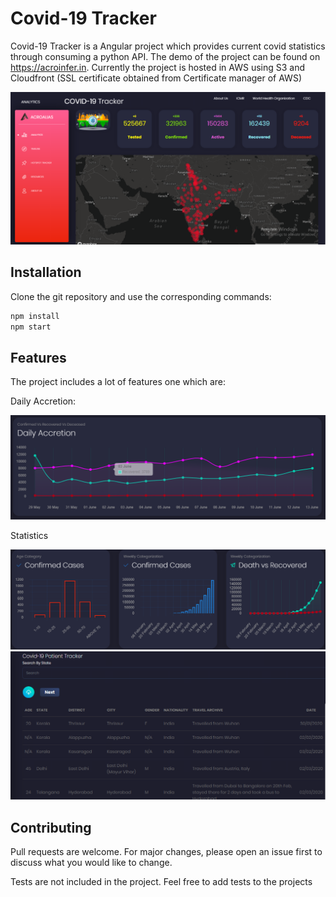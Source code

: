 # Covid-19 Tracker

Covid-19 Tracker is a Angular project which provides current covid statistics through consuming a python API.
The demo of the project can be found on https://acroinfer.in. Currently the project is hosted in AWS using S3 and Cloudfront (SSL certificate obtained from Certificate manager of AWS)

![](Images/MainHeadImage.png)

## Installation

Clone the git repository and use the corresponding commands:

```bash
npm install
npm start
```

## Features

The project includes a lot of features one which are:


Daily Accretion:

![](Images/Daily_Accretion.png)

Statistics

![](Images/Statistics.png)
![](Images/PatientTracker.png)


## Contributing
Pull requests are welcome. For major changes, please open an issue first to discuss what you would like to change.

Tests are not included in the project. Feel free to add tests to the projects

